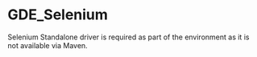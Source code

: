 # GDE_Selenium

Selenium Standalone driver is required as part of the environment as it is not available via Maven.

